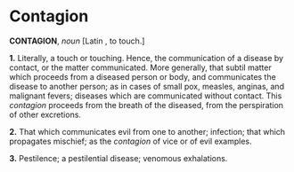 # Contagion

**CONTAGION**, _noun_ \[Latin , to touch.\]

**1.** Literally, a touch or touching. Hence, the communication of a disease by contact, or the matter communicated. More generally, that subtil matter which proceeds from a diseased person or body, and communicates the disease to another person; as in cases of small pox, measles, anginas, and malignant fevers; diseases which are communicated without contact. This _contagion_ proceeds from the breath of the diseased, from the perspiration of other excretions.

**2.** That which communicates evil from one to another; infection; that which propagates mischief; as the _contagion_ of vice or of evil examples.

**3.** Pestilence; a pestilential disease; venomous exhalations.